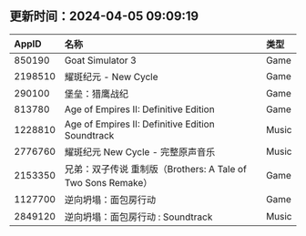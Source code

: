 ## 更新时间：2024-04-05 09:09:19
| AppID | 名称 | 类型  |
| :-------------------- | :----------------------------- | :----------- |
| 850190 | Goat Simulator 3| Game |
| 2198510 | 耀斑纪元 - New Cycle| Game |
| 290100 | 堡垒：猎鹰战纪| Game |
| 813780 | Age of Empires II: Definitive Edition| Game |
| 1228810 | Age of Empires II: Definitive Edition Soundtrack| Music |
| 2776760 | 耀斑纪元 New Cycle - 完整原声音乐| Music |
| 2153350 | 兄弟：双子传说 重制版（Brothers: A Tale of Two Sons Remake）| Game |
| 1127700 | 逆向坍塌：面包房行动| Game |
| 2849120 | 逆向坍塌：面包房行动  : Soundtrack| Music |
